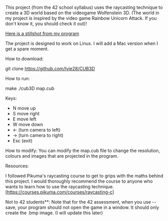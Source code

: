 This project (from the 42 school syllabus) uses the raycasting technique to create a 3D world based on the videogame Wolfenstein 3D. 
(The world in my project is inspired by the video game Rainbow Unicorn Attack. If you don't know it, you should check it out)!

[Here is a stillshot from my program](https://raw.githubusercontent.com/lyie28/CUB3D/master/cub3D.bmp)

The project is designed to work on Linux. I will add a Mac version when I get a spare moment.

How to download:

git clone https://github.com/lyie28/CUB3D

How to run:

make
./cub3D map.cub

Keys:

- N move up
- S move right
- E move left
- W move down
- <- (turn camera to left)
- -> (turn camera to right)
- Esc (exit)


How to modify:
You can modify the map.cub file to change the resolution, colours and images that are projected in the program.

Resources:

I followed Pikuma's raycasting course to get to grips with the maths behind this project.
I would thoroughly recommend the course to anyone who wants to learn how to use the raycasting technique. [https://courses.pikuma.com/courses/raycasting-c]

Not to 42 students**:
Note that for the 42 assessment, when you use --save, your program should not open the game in a window. It should only create the .bmp image. (I will update this later)
